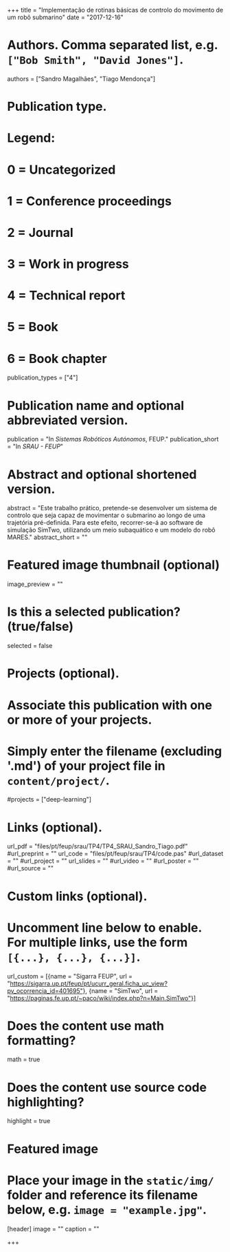 +++
title = "Implementação de rotinas básicas de controlo do movimento de um robô submarino"
date = "2017-12-16"

# Authors. Comma separated list, e.g. `["Bob Smith", "David Jones"]`.
authors = ["Sandro Magalhães", "Tiago Mendonça"]

# Publication type.
# Legend:
# 0 = Uncategorized
# 1 = Conference proceedings
# 2 = Journal
# 3 = Work in progress
# 4 = Technical report
# 5 = Book
# 6 = Book chapter
publication_types = ["4"]

# Publication name and optional abbreviated version.
publication = "In *Sistemas Robóticos Autónomos*, FEUP."
publication_short = "In *SRAU - FEUP*"

# Abstract and optional shortened version.
abstract = "Este trabalho prático, pretende-se desenvolver um sistema de controlo que seja capaz de movimentar o submarino ao longo de uma trajetória pré-definida. Para este efeito, recorrer-se-á ao software de simulação SimTwo, utilizando um meio subaquático e um modelo do robô MARES."
abstract_short = ""

# Featured image thumbnail (optional)
image_preview = ""

# Is this a selected publication? (true/false)
selected = false

# Projects (optional).
#   Associate this publication with one or more of your projects.
#   Simply enter the filename (excluding '.md') of your project file in `content/project/`.
#projects = ["deep-learning"]

# Links (optional).
url_pdf = "files/pt/feup/srau/TP4/TP4_SRAU_Sandro_Tiago.pdf"
#url_preprint = ""
url_code = "files/pt/feup/srau/TP4/code.pas"
#url_dataset = ""
#url_project = ""
url_slides = ""
#url_video = ""
#url_poster = ""
#url_source = ""

# Custom links (optional).
#   Uncomment line below to enable. For multiple links, use the form `[{...}, {...}, {...}]`.
url_custom = [{name = "Sigarra FEUP", url = "https://sigarra.up.pt/feup/pt/ucurr_geral.ficha_uc_view?pv_ocorrencia_id=401695"},
              {name = "SimTwo", url = "https://paginas.fe.up.pt/~paco/wiki/index.php?n=Main.SimTwo"}]

# Does the content use math formatting?
math = true

# Does the content use source code highlighting?
highlight = true

# Featured image
# Place your image in the `static/img/` folder and reference its filename below, e.g. `image = "example.jpg"`.
[header]
image = ""
caption = ""

+++
